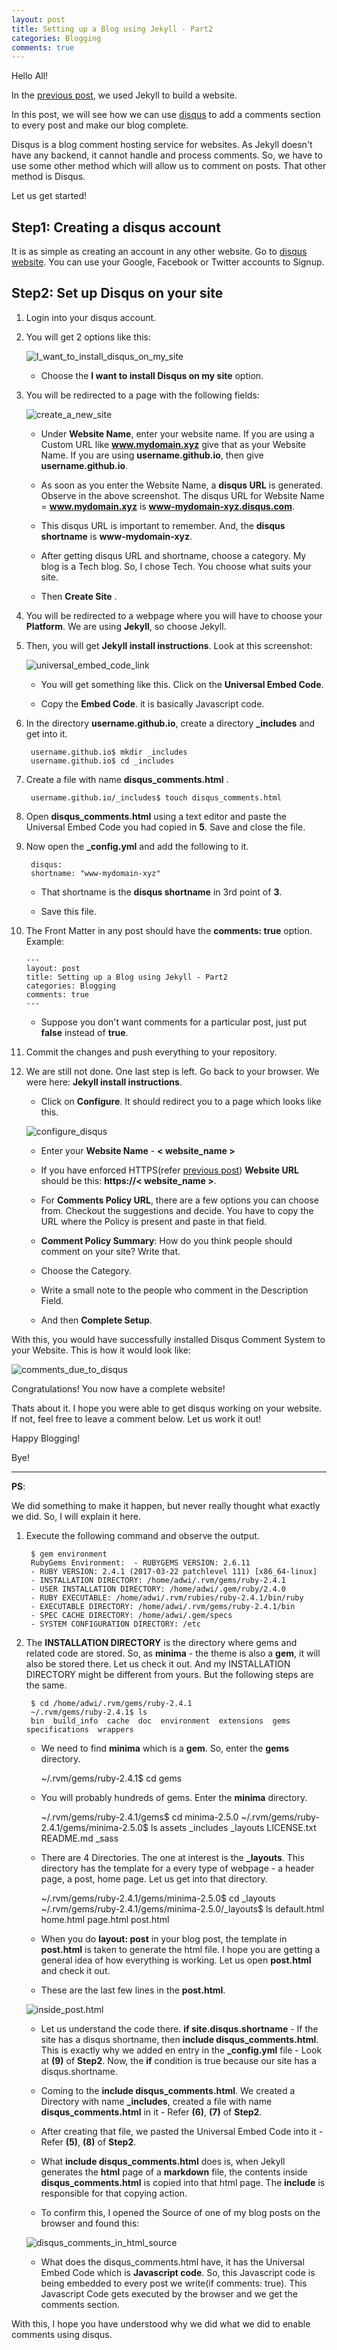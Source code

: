 ```yaml
---
layout: post
title: Setting up a Blog using Jekyll - Part2
categories: Blogging
comments: true
---
```


Hello All!

In the [previous post](/blogging/2018/11/27/setting-up-a-blog-using-jekyll-Part1.html), we used Jekyll to build a website. 

In this post, we will see how we can use [disqus](https://disqus.com) to add a comments section to every post and make our blog complete. 

Disqus is a blog comment hosting service for websites. As Jekyll doesn't have any backend, it cannot handle and process comments. So, we have to use some other method which will allow us to comment on posts. That other method is Disqus. 

Let us get started!

## Step1: Creating a disqus account

It is as simple as creating an account in any other website. Go to [disqus website](https://disqus.com). You can use your Google, Facebook or Twitter accounts to Signup. 

## Step2: Set up Disqus on your site

1. Login into your disqus account. 

2. You will get 2 options like this: 

    ![I_want_to_install_disqus_on_my_site](/assets/2018-11-27-setting-up-a-blog-using-jekyll-:-Part2/I_want_to_install_disqus_on_my_site.png)

    
    * Choose the **I want to install Disqus on my site** option. 

3. You will be redirected to a page with the following fields: 

    ![create_a_new_site](/assets/2018-11-27-setting-up-a-blog-using-jekyll-:-Part2/create_a_new_site.png)

    * Under **Website Name**, enter your website name. If you are using a Custom URL like **www.mydomain.xyz** give that as your Website Name. If you are using **username.github.io**, then give **username.github.io**. 

    * As soon as you enter the Website Name, a **disqus URL** is generated. Observe in the above screenshot. The disqus URL for Website Name = **www.mydomain.xyz** is **www-mydomain-xyz.disqus.com**. 

    * This disqus URL is important to remember. And, the **disqus shortname** is **www-mydomain-xyz**. 

    * After getting disqus URL and shortname, choose a category. My blog is a Tech blog. So, I chose Tech. You choose what suits your site. 

    * Then **Create Site** . 

4. You will be redirected to a webpage where you will have to choose your **Platform**. We are using **Jekyll**, so choose Jekyll. 

5. Then, you will get **Jekyll install instructions**. Look at this screenshot: 

    ![universal_embed_code_link](/assets/2018-11-27-setting-up-a-blog-using-jekyll-:-Part2/universal_embed_code_link.png)

    * You will get something like this. Click on the **Universal Embed Code**. 
   
    * Copy the **Embed Code**. it is basically Javascript code. 

6. In the directory **username.github.io**, create a directory **_includes** and get into it. 

        username.github.io$ mkdir _includes
        username.github.io$ cd _includes

7. Create a file with name **disqus_comments.html** . 

        username.github.io/_includes$ touch disqus_comments.html

8. Open **disqus_comments.html** using a text editor and paste the Universal Embed Code you had copied in **5**. Save and close the file.  

9. Now open the **_config.yml** and add the following to it. 

        disqus:
        shortname: "www-mydomain-xyz"
    
    * That shortname is the **disqus shortname** in 3rd point of **3**. 
   
    * Save this file. 

10. The Front Matter in any post should have the **comments: true** option. Example: 

        ---
        layout: post
        title: Setting up a Blog using Jekyll - Part2
        categories: Blogging
        comments: true
        ---

    
    * Suppose you don't want comments for a particular post, just put **false** instead of **true**. 

11. Commit the changes and push everything to your repository. 

12. We are still not done. One last step is left. Go back to your browser. We were here: **Jekyll install instructions**. 

    * Click on **Configure**. It should redirect you to a page which looks like this.    

    ![configure_disqus](/assets/2018-11-27-setting-up-a-blog-using-jekyll-:-Part2/configure_disqus.png)


    * Enter your **Website Name** - **< website_name >**
    
    * If you have enforced HTTPS(refer [previous post](/blogging/2018/11/27/setting-up-a-blog-using-jekyll-Part1.html)) **Website URL** should be this: **https://< website_name >**.
    
    * For **Comments Policy URL**, there are a few options you can choose from. Checkout the suggestions and decide. You have to copy the URL where the Policy is present and paste in that field. 

    * **Comment Policy Summary**: How do you think people should comment on your site? Write that. 

    * Choose the Category. 

    * Write a small note to the people who comment in the Description Field. 

    * And then **Complete Setup**. 


With this, you would have successfully installed Disqus Comment System to your Website. This is how it would look like: 

![comments_due_to_disqus](/assets/2018-11-27-setting-up-a-blog-using-jekyll-:-Part2/comments_due_to_disqus.png)


Congratulations! You now have a complete website!

Thats about it. I hope you were able to get disqus working on your website. If not, feel free to leave a comment below. Let us work it out!

Happy Blogging!

Bye!

******************

**PS**: 

We did something to make it happen, but never really thought what exactly we did. So, I will explain it here. 


1. Execute the following command and observe the output. 

        $ gem environment
        RubyGems Environment:  - RUBYGEMS VERSION: 2.6.11
        - RUBY VERSION: 2.4.1 (2017-03-22 patchlevel 111) [x86_64-linux]
        - INSTALLATION DIRECTORY: /home/adwi/.rvm/gems/ruby-2.4.1
        - USER INSTALLATION DIRECTORY: /home/adwi/.gem/ruby/2.4.0
        - RUBY EXECUTABLE: /home/adwi/.rvm/rubies/ruby-2.4.1/bin/ruby
        - EXECUTABLE DIRECTORY: /home/adwi/.rvm/gems/ruby-2.4.1/bin
        - SPEC CACHE DIRECTORY: /home/adwi/.gem/specs
        - SYSTEM CONFIGURATION DIRECTORY: /etc

2. The **INSTALLATION DIRECTORY** is the directory where gems and related code are stored. So, as **minima** - the theme is also a **gem**, it will also be stored there. Let us check it out. And my INSTALLATION DIRECTORY might be different from yours. But the following steps are the same. 

        $ cd /home/adwi/.rvm/gems/ruby-2.4.1
        ~/.rvm/gems/ruby-2.4.1$ ls
        bin  build_info  cache  doc  environment  extensions  gems  specifications  wrappers
    
    * We need to find **minima** which is a **gem**. So, enter the **gems** directory. 

        ~/.rvm/gems/ruby-2.4.1$ cd gems
    
    * You will probably hundreds of gems. Enter the **minima** directory. 

        ~/.rvm/gems/ruby-2.4.1/gems$ cd minima-2.5.0
        ~/.rvm/gems/ruby-2.4.1/gems/minima-2.5.0$ ls
            assets  _includes  _layouts  LICENSE.txt  README.md  _sass

    * There are 4 Directories. The one at interest is the **_layouts**. This directory has the template for a every type of webpage - a header page, a post, home page. Let us get into that directory. 

        ~/.rvm/gems/ruby-2.4.1/gems/minima-2.5.0$ cd _layouts
        ~/.rvm/gems/ruby-2.4.1/gems/minima-2.5.0/_layouts$ ls
        default.html  home.html  page.html  post.html

    * When you do **layout: post** in your blog post, the template in **post.html** is taken to generate the html file. I hope you are getting a general idea of how everything is working. Let us open **post.html** and check it out. 

    * These are the last few lines in the **post.html**. 

    ![inside_post.html](/assets/2018-11-27-setting-up-a-blog-using-jekyll-:-Part2/inside_post.html.png)

    * Let us understand the code there. **if site.disqus.shortname** - If the site has a disqus shortname, then **include disqus_comments.html**. This is exactly why we added en entry in the **_config.yml** file - Look at **(9)** of **Step2**. Now, the **if** condition is true because our site has a disqus.shortname. 

    * Coming to the **include disqus_comments.html**. We created a Directory with name **_includes**, created a file with name **disqus_comments.html** in it - Refer **(6)**, **(7)** of **Step2**. 

    * After creating that file, we pasted the Universal Embed Code into it - Refer **(5)**, **(8)** of **Step2**. 

    * What **include disqus_comments.html** does is, when Jekyll generates the **html** page of a **markdown** file, the contents inside **disqus_comments.html** is copied into that html page. The **include** is responsible for that copying action. 

    * To confirm this, I opened the Source of one of my blog posts on the browser and found this: 

    ![disqus_comments_in_html_source](/assets/2018-11-27-setting-up-a-blog-using-jekyll-:-Part2/disqus_comments_in_html_source.png)


    * What does the disqus_comments.html have, it has the Universal Embed Code which is **Javascript code**. So, this Javascript code is being embedded to every post we write(if comments: true). This Javascript Code gets executed by the browser and we get the comments section. 


With this, I hope you have understood why we did what we did to enable comments using disqus. 